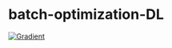 # batch-optimization-DL

[![Gradient](https://assets.paperspace.io/img/gradient-badge.svg)](https://console.paperspace.com/github/gradient-ai/batch-optimization-DL/blob/main/notebook.ipynb)
